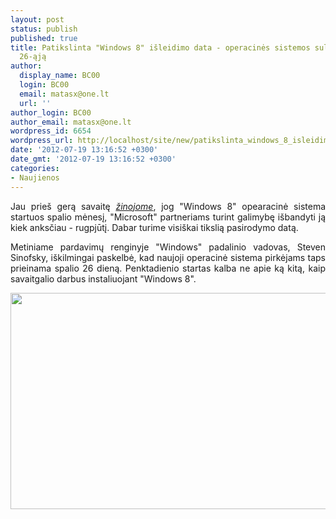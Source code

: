 ```yaml
---
layout: post
status: publish
published: true
title: Patikslinta "Windows 8" išleidimo data - operacinės sistemos sulauksime spalio
  26-ąją
author:
  display_name: BC00
  login: BC00
  email: matasx@one.lt
  url: ''
author_login: BC00
author_email: matasx@one.lt
wordpress_id: 6654
wordpress_url: http://localhost/site/new/patikslinta_windows_8_isleidimo_data__operacines_sistemos_sulauksime_spalio_26aja/
date: '2012-07-19 13:16:52 +0300'
date_gmt: '2012-07-19 13:16:52 +0300'
categories:
- Naujienos
---
```

<p style="text-align: justify;">
	Jau prie&scaron; gerą savaitę <em><a href="http://www.technews.lt/naujiena/n/a/microsoft_oficialiai_patvirtino_windows_8_isleidimo_data.html">žinojome</a></em>, jog &quot;Windows 8&quot; opearacinė sistema startuos spalio mėnesį, &quot;Microsoft&quot; partneriams turint galimybę i&scaron;bandyti ją kiek anksčiau - rugpjūtį. Dabar turime visi&scaron;kai tikslią pasirodymo datą.</p>
<p style="text-align: justify;">
	Metiniame pardavimų renginyje &quot;Windows&quot; padalinio vadovas, Steven Sinofsky, i&scaron;kilmingai paskelbė, kad naujoji operacinė sistema pirkėjams taps prieinama spalio 26 dieną. Penktadienio startas kalba ne apie ką kitą, kaip savaitgalio darbus instaliuojant &quot;Windows 8&quot;.</p>
<p>
	<img alt="" src="http://technews.lt/userfiles/windows8availability.jpg" style="width: 520px; height: 346px;" /></p>
